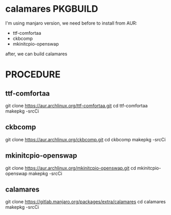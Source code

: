 # calamares PKGBUILD 

I'm using manjaro version, we need before to install from AUR:

* ttf-comfortaa
* ckbcomp
* mkinitcpio-openswap

after, we can build calamares

# PROCEDURE

## ttf-comfortaa
git clone https://aur.archlinux.org/ttf-comfortaa.git
cd ttf-comfortaa
makepkg -srcCi

## ckbcomp
git clone https://aur.archlinux.org/ckbcomp.git
cd ckbcomp
makepkg -srcCi

## mkinitcpio-openswap
git clone https://aur.archlinux.org/mkinitcpio-openswap.git
cd mkinitcpio-openswap
makepkg -srcCi

## calamares
git clone https://gitlab.manjaro.org/packages/extra/calamares
cd calamares
makepkg -srcCi
